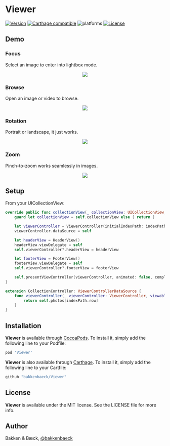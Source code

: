 # Viewer

[![Version](https://img.shields.io/cocoapods/v/Viewer.svg?style=flat)](https://cocoapods.org/pods/Viewer)
[![Carthage compatible](https://img.shields.io/badge/Carthage-compatible-4BC51D.svg?style=flat)](https://github.com/bakkenbaeck/Viewer)
![platforms](https://img.shields.io/badge/platforms-iOS%20%7C%20OS%20X%20%7C%20watchOS%20%7C%20tvOS%20-lightgrey.svg)
[![License](https://img.shields.io/cocoapods/l/Viewer.svg?style=flat)](https://cocoapods.org/pods/DATAStack)

## Demo

### Focus

Select an image to enter into lightbox mode.

<p align="center">
  <img src="https://github.com/bakkenbaeck/Viewer/raw/master/GitHub/focus.gif"/>
</p>

### Browse

Open an image or video to browse.

<p align="center">
  <img src="https://github.com/bakkenbaeck/Viewer/raw/master/GitHub/play.gif"/>
</p>

### Rotation

Portrait or landscape, it just works.

<p align="center">
  <img src="https://github.com/bakkenbaeck/Viewer/raw/master/GitHub/rotation.gif"/>
</p>

### Zoom

Pinch-to-zoom works seamlessly in images.

<p align="center">
  <img src="https://raw.githubusercontent.com/bakkenbaeck/Viewer/master/GitHub/zoom.gif"/>
</p>

## Setup

From your UICollectionView:

```swift
override public func collectionView(_ collectionView: UICollectionView, didSelectItemAt indexPath: IndexPath) {
    guard let collectionView = self.collectionView else { return }

    let viewerController = ViewerController(initialIndexPath: indexPath, collectionView: collectionView)
    viewerController.dataSource = self

    let headerView = HeaderView()
    headerView.viewDelegate = self
    self.viewerController?.headerView = headerView

    let footerView = FooterView()
    footerView.viewDelegate = self
    self.viewerController?.footerView = footerView

    self.presentViewController(viewerController, animated: false, completion: nil)
}

extension CollectionController: ViewerControllerDataSource {
    func viewerController(_ viewerController: ViewerController, viewableAt indexPath: IndexPath) -> Viewable {
        return self.photos[indexPath.row]
    }
}
```

## Installation

**Viewer** is available through [CocoaPods](http://cocoapods.org). To install
it, simply add the following line to your Podfile:

```ruby
pod 'Viewer'
```

**Viewer** is also available through [Carthage](https://github.com/Carthage/Carthage). To install
it, simply add the following line to your Cartfile:

```ruby
github "bakkenbaeck/Viewer"
```

## License

**Viewer** is available under the MIT license. See the LICENSE file for more info.

## Author

Bakken & Bæck, [@bakkenbaeck](https://twitter.com/bakkenbaeck)
